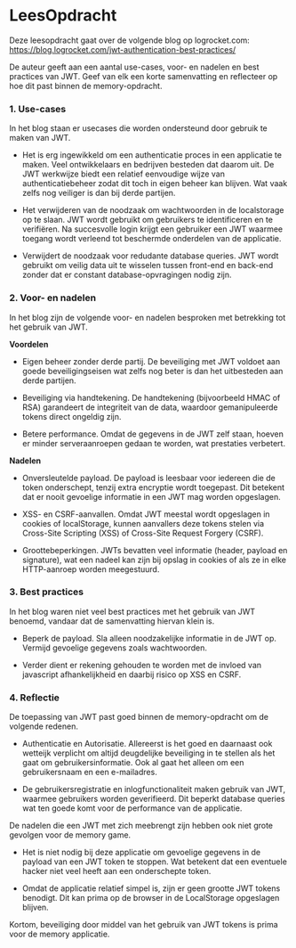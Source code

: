 # LeesOpdracht

Deze leesopdracht gaat over de volgende blog op logrocket.com:
https://blog.logrocket.com/jwt-authentication-best-practices/

De auteur geeft aan een aantal use-cases, voor- en nadelen en best practices van JWT. 
Geef van elk een korte samenvatting en reflecteer op hoe dit past binnen de memory-opdracht. 

### 1. Use-cases

In het blog staan er usecases die worden ondersteund door gebruik te maken van JWT.

- Het is erg ingewikkeld om een authenticatie proces in een applicatie te maken. Veel ontwikkelaars en bedrijven besteden dat daarom uit. De JWT werkwijze biedt een relatief eenvoudige wijze van authenticatiebeheer zodat dit toch in eigen beheer kan blijven. Wat vaak zelfs nog veiliger is dan bij derde partijen.

- Het verwijderen van de noodzaak om wachtwoorden in de localstorage op te slaan. JWT wordt gebruikt om gebruikers te identificeren en te verifiëren. Na succesvolle login krijgt een gebruiker een JWT waarmee toegang wordt verleend tot beschermde onderdelen van de applicatie.

- Verwijdert de noodzaak voor redudante database queries.
JWT wordt gebruikt om veilig data uit te wisselen tussen front-end en back-end zonder dat er constant database-opvragingen nodig zijn. 

### 2. Voor- en nadelen

In het blog zijn de volgende voor- en nadelen besproken met betrekking tot het gebruik van JWT.

**Voordelen**
- Eigen beheer zonder derde partij. De beveiliging met JWT voldoet aan goede beveiligingseisen wat zelfs nog beter is dan het uitbesteden aan derde partijen.

- Beveiliging via handtekening. De handtekening (bijvoorbeeld HMAC of RSA) garandeert de integriteit van de data, waardoor gemanipuleerde tokens direct ongeldig zijn.

- Betere performance. Omdat de gegevens in de JWT zelf staan, hoeven er minder serveraanroepen gedaan te worden, wat prestaties verbetert.

**Nadelen**
- Onversleutelde payload. De payload is leesbaar voor iedereen die de token onderschept, tenzij extra encryptie wordt toegepast. Dit betekent dat er nooit gevoelige informatie in een JWT mag worden opgeslagen.

- XSS- en CSRF-aanvallen. Omdat JWT meestal wordt opgeslagen in cookies of localStorage, kunnen aanvallers deze tokens stelen via Cross-Site Scripting (XSS) of Cross-Site Request Forgery (CSRF).

- Groottebeperkingen. JWTs bevatten veel informatie (header, payload en signature), wat een nadeel kan zijn bij opslag in cookies of als ze in elke HTTP-aanroep worden meegestuurd.

### 3. Best practices
In het blog waren niet veel best practices met het gebruik van JWT benoemd, vandaar dat de samenvatting hiervan klein is.

- Beperk de payload. Sla alleen noodzakelijke informatie in de JWT op. Vermijd gevoelige gegevens zoals wachtwoorden.

- Verder dient er rekening gehouden te worden met de invloed van javascript afhankelijkheid en daarbij risico op XSS en CSRF.

### 4. Reflectie
De toepassing van JWT past goed binnen de memory-opdracht om de volgende redenen.

- Authenticatie en Autorisatie. Allereerst is het goed en daarnaast ook wetteijk verplicht om altijd deugdelijke beveiliging in te stellen als het gaat om gebruikersinformatie. Ook al gaat het alleen om een gebruikersnaam en een e-mailadres.

- De gebruikersregistratie en inlogfunctionaliteit maken gebruik van JWT, waarmee gebruikers worden geverifieerd. Dit beperkt database queries wat ten goede komt voor de performance van de applicatie.

De nadelen die een JWT met zich meebrengt zijn hebben ook niet grote gevolgen voor de memory game.

- Het is niet nodig bij deze applicatie om gevoelige gegevens in de payload van een JWT token te stoppen. Wat betekent dat een eventuele hacker niet veel heeft aan een onderschepte token.

- Omdat de applicatie relatief simpel is, zijn er geen grootte JWT tokens benodigt. Dit kan prima op de browser in de LocalStorage opgeslagen blijven.

Kortom, beveiliging door middel van het gebruik van JWT tokens is prima voor de memory applicatie. 

